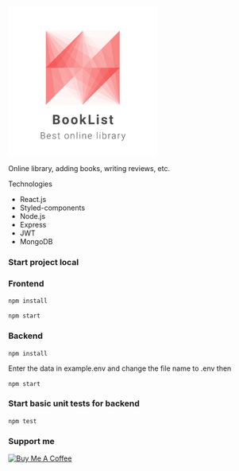 <img src="https://github.com/MindBreakerGM/BookList/blob/main/images/logo.png" width="300px" height="300px"/>

Online library, adding books, writing reviews, etc.

Technologies
- React.js
- Styled-components
- Node.js
- Express
- JWT
- MongoDB

### Start project local

### Frontend
```
npm install
```

```
npm start
```

### Backend

```
npm install
```
Enter the data in example.env and change the file name to .env then

```
npm start
```
### Start basic unit tests for backend
```
npm test
```


### Support me

<a href="https://www.buymeacoffee.com/soulnaturalist" target="_blank"><img src="https://cdn.buymeacoffee.com/buttons/default-orange.png" alt="Buy Me A Coffee" height="41" width="174"></a>




